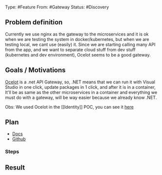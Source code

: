 Type: #Feature
From: #Gateway
Status: #Discovery 

## Problem definition
Currently we use nginx as the gateway to the microservices and it is ok when we are testing the system in docker/kubernetes, but when we are testing local, we cant use (easily) it. Since we are starting calling many API from the app, and we want to separate cloud stuff from dev stuff (kubernetes and dev environment), Ocelot seems to be a good gateway.

## Goals / Motivations
[Ocelot](https://github.com/ThreeMammals/Ocelot) is a .net API Gateway, so, .NET means that we can run it with Visual Studio in one click, update packages in 1 click, and after it is in a container, It'll be as same as the other microservices in a container and everything we must do with a gateway, will be way easier because we already know .NET.

Obs: We used Ocelot in the [[Identity]] POC, you can see it [here](https://github.com/gumberss/LearnLanguages/tree/master/C%23/POCs/Authentication/Ocelot)

## Plan
- [Docs](https://ocelot.readthedocs.io/en/latest/)
- [Github](https://github.com/ThreeMammals/Ocelot)

### Steps

## Result